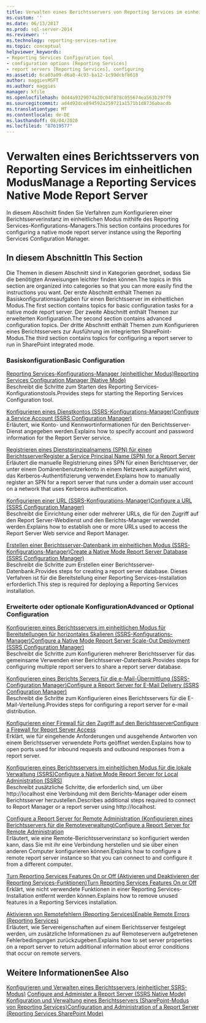 ```yaml
---
title: Verwalten eines Berichtsservers von Reporting Services im einheitlichen Modus | Microsoft-Dokumentation
ms.custom: ''
ms.date: 06/13/2017
ms.prod: sql-server-2014
ms.reviewer: ''
ms.technology: reporting-services-native
ms.topic: conceptual
helpviewer_keywords:
- Reporting Services Configuration tool
- configuration options [Reporting Services]
- report servers [Reporting Services], configuring
ms.assetid: 6ca03a09-d6a8-4c93-ba12-1c99dcbfb618
author: maggiesMSFT
ms.author: maggies
manager: kfile
ms.openlocfilehash: 0d44a9329074a20c04f878c055674ea563b297f9
ms.sourcegitcommit: ad4d92dce894592a259721a1571b1d8736abacdb
ms.translationtype: MT
ms.contentlocale: de-DE
ms.lasthandoff: 08/04/2020
ms.locfileid: "87619577"
---
```

# <a name="manage-a-reporting-services-native-mode-report-server"></a><span data-ttu-id="80dd2-102">Verwalten eines Berichtsservers von Reporting Services im einheitlichen Modus</span><span class="sxs-lookup"><span data-stu-id="80dd2-102">Manage a Reporting Services Native Mode Report Server</span></span>
  <span data-ttu-id="80dd2-103">In diesem Abschnitt finden Sie Verfahren zum Konfigurieren einer Berichtsserverinstanz im einheitlichen Modus mithilfe des Reporting Services-Konfigurations-Managers.</span><span class="sxs-lookup"><span data-stu-id="80dd2-103">This section contains procedures for configuring a native mode report server instance using the Reporting Services Configuration Manager.</span></span>  
  
## <a name="in-this-section"></a><span data-ttu-id="80dd2-104">In diesem Abschnitt</span><span class="sxs-lookup"><span data-stu-id="80dd2-104">In This Section</span></span>  
 <span data-ttu-id="80dd2-105">Die Themen in diesem Abschnitt sind in Kategorien geordnet, sodass Sie die benötigten Anweisungen leichter finden können.</span><span class="sxs-lookup"><span data-stu-id="80dd2-105">The topics in this section are organized into categories so that you can more easily find the instructions you want.</span></span> <span data-ttu-id="80dd2-106">Der erste Abschnitt enthält Themen zu Basiskonfigurationsaufgaben für einen Berichtsserver im einheitlichen Modus.</span><span class="sxs-lookup"><span data-stu-id="80dd2-106">The first section contains topics for basic configuration tasks for a native mode report server.</span></span> <span data-ttu-id="80dd2-107">Der zweite Abschnitt enthält Themen zur erweiterten Konfiguration.</span><span class="sxs-lookup"><span data-stu-id="80dd2-107">The second section contains advanced configuration topics.</span></span> <span data-ttu-id="80dd2-108">Der dritte Abschnitt enthält Themen zum Konfigurieren eines Berichtsservers zur Ausführung im integrierten SharePoint-Modus.</span><span class="sxs-lookup"><span data-stu-id="80dd2-108">The third section contains topics for configuring a report server to run in SharePoint integrated mode.</span></span>  
  
### <a name="basic-configuration"></a><span data-ttu-id="80dd2-109">Basiskonfiguration</span><span class="sxs-lookup"><span data-stu-id="80dd2-109">Basic Configuration</span></span>  
 [<span data-ttu-id="80dd2-110">Reporting Services-Konfigurations-Manager &#40;einheitlicher Modus&#41;</span><span class="sxs-lookup"><span data-stu-id="80dd2-110">Reporting Services Configuration Manager &#40;Native Mode&#41;</span></span>](../../sql-server/install/reporting-services-configuration-manager-native-mode.md)  
 <span data-ttu-id="80dd2-111">Beschreibt die Schritte zum Starten des Reporting Services-Konfigurationstools.</span><span class="sxs-lookup"><span data-stu-id="80dd2-111">Provides steps for starting the Reporting Services Configuration tool.</span></span>  
  
 [<span data-ttu-id="80dd2-112">Konfigurieren eines Dienstkontos &#40;SSRS-Konfigurations-Manager&#41;</span><span class="sxs-lookup"><span data-stu-id="80dd2-112">Configure a Service Account &#40;SSRS Configuration Manager&#41;</span></span>](../../sql-server/install/configure-a-service-account-ssrs-configuration-manager.md)  
 <span data-ttu-id="80dd2-113">Erläutert, wie Konto- und Kennwortinformationen für den Berichtsserver-Dienst angegeben werden.</span><span class="sxs-lookup"><span data-stu-id="80dd2-113">Explains how to specify account and password information for the Report Server service.</span></span>  
  
 [<span data-ttu-id="80dd2-114">Registrieren eines Dienstprinzipalnamens &#40;SPN&#41; für einen Berichtsserver</span><span class="sxs-lookup"><span data-stu-id="80dd2-114">Register a Service Principal Name &#40;SPN&#41; for a Report Server</span></span>](register-a-service-principal-name-spn-for-a-report-server.md)  
 <span data-ttu-id="80dd2-115">Erläutert die manuelle Registrierung eines SPN für einen Berichtsserver, der unter einem Domänenbenutzerkonto in einem Netzwerk ausgeführt wird, das Kerberos-Authentifizierung verwendet.</span><span class="sxs-lookup"><span data-stu-id="80dd2-115">Explains how to manually register an SPN for a report server that runs under a domain user account on a network that uses Kerberos authentication.</span></span>  
  
 [<span data-ttu-id="80dd2-116">Konfigurieren einer URL &#40;SSRS-Konfigurations-Manager&#41;</span><span class="sxs-lookup"><span data-stu-id="80dd2-116">Configure a URL  &#40;SSRS Configuration Manager&#41;</span></span>](../install-windows/configure-a-url-ssrs-configuration-manager.md)  
 <span data-ttu-id="80dd2-117">Beschreibt die Einrichtung einer oder mehrerer URLs, die für den Zugriff auf den Report Server-Webdienst und den Berichts-Manager verwendet werden.</span><span class="sxs-lookup"><span data-stu-id="80dd2-117">Explains how to establish one or more URLs used to access the Report Server Web service and Report Manager.</span></span>  
  
 [<span data-ttu-id="80dd2-118">Erstellen einer Berichtsserver-Datenbank im einheitlichen Modus &#40;SSRS-Konfigurations-Manager&#41;</span><span class="sxs-lookup"><span data-stu-id="80dd2-118">Create a Native Mode Report Server Database  &#40;SSRS Configuration Manager&#41;</span></span>](../install-windows/ssrs-report-server-create-a-native-mode-report-server-database.md)  
 <span data-ttu-id="80dd2-119">Beschreibt die Schritte zum Erstellen einer Berichtsserver-Datenbank.</span><span class="sxs-lookup"><span data-stu-id="80dd2-119">Provides steps for creating a report server database.</span></span> <span data-ttu-id="80dd2-120">Dieses Verfahren ist für die Bereitstellung einer Reporting Services-Installation erforderlich.</span><span class="sxs-lookup"><span data-stu-id="80dd2-120">This step is required for deploying a Reporting Services installation.</span></span>  
  
### <a name="advanced-or-optional-configuration"></a><span data-ttu-id="80dd2-121">Erweiterte oder optionale Konfiguration</span><span class="sxs-lookup"><span data-stu-id="80dd2-121">Advanced or Optional Configuration</span></span>  
 [<span data-ttu-id="80dd2-122">Konfigurieren eines Berichtsservers im einheitlichen Modus für Bereitstellungen für horizontales Skalieren &#40;SSRS-Konfigurations-Manager&#41;</span><span class="sxs-lookup"><span data-stu-id="80dd2-122">Configure a Native Mode Report Server Scale-Out Deployment &#40;SSRS Configuration Manager&#41;</span></span>](../install-windows/configure-a-native-mode-report-server-scale-out-deployment.md)  
 <span data-ttu-id="80dd2-123">Beschreibt die Schritte zum Konfigurieren mehrerer Berichtsserver für das gemeinsame Verwenden einer Berichtsserver-Datenbank.</span><span class="sxs-lookup"><span data-stu-id="80dd2-123">Provides steps for configuring multiple report servers to share a report server database.</span></span>  
  
 [<span data-ttu-id="80dd2-124">Konfigurieren eines Berichts Servers für die e-Mail-Übermittlung &#40;SSRS-Configuration Manager&#41;</span><span class="sxs-lookup"><span data-stu-id="80dd2-124">Configure a Report Server for E-Mail Delivery &#40;SSRS Configuration Manager&#41;</span></span>](../../sql-server/install/configure-a-report-server-for-e-mail-delivery-ssrs-configuration-manager.md)  
 <span data-ttu-id="80dd2-125">Beschreibt die Schritte zum Konfigurieren eines Berichtsservers für die E-Mail-Verteilung.</span><span class="sxs-lookup"><span data-stu-id="80dd2-125">Provides steps for configuring a report server for e-mail distribution.</span></span>  
  
 [<span data-ttu-id="80dd2-126">Konfigurieren einer Firewall für den Zugriff auf den Berichtsserver</span><span class="sxs-lookup"><span data-stu-id="80dd2-126">Configure a Firewall for Report Server Access</span></span>](configure-a-firewall-for-report-server-access.md)  
 <span data-ttu-id="80dd2-127">Erklärt, wie für eingehende Anforderungen und ausgehende Antworten von einem Berichtsserver verwendete Ports geöffnet werden.</span><span class="sxs-lookup"><span data-stu-id="80dd2-127">Explains how to open ports used for inbound requests and outbound responses from a report server.</span></span>  
  
 [<span data-ttu-id="80dd2-128">Konfigurieren eines Berichtsservers im einheitlichen Modus für die lokale Verwaltung &#40;SSRS&#41;</span><span class="sxs-lookup"><span data-stu-id="80dd2-128">Configure a Native Mode Report Server for Local Administration &#40;SSRS&#41;</span></span>](configure-a-native-mode-report-server-for-local-administration-ssrs.md)  
 <span data-ttu-id="80dd2-129">Beschreibt zusätzliche Schritte, die erforderlich sind, um über http://localhost eine Verbindung mit dem Berichts-Manager oder einem Berichtsserver herzustellen.</span><span class="sxs-lookup"><span data-stu-id="80dd2-129">Describes additional steps required to connect to Report Manager or a report server using http://localhost.</span></span>  
  
 [<span data-ttu-id="80dd2-130">Configure a Report Server for Remote Administration (Konfigurieren eines Berichtsservers für die Remoteverwaltung)</span><span class="sxs-lookup"><span data-stu-id="80dd2-130">Configure a Report Server for Remote Administration</span></span>](configure-a-report-server-for-remote-administration.md)  
 <span data-ttu-id="80dd2-131">Erläutert, wie eine Remote-Berichtsserverinstanz so konfiguriert werden kann, dass Sie mit ihr eine Verbindung herstellen und sie über einen anderen Computer konfigurieren können.</span><span class="sxs-lookup"><span data-stu-id="80dd2-131">Explains how to configure a remote report server instance so that you can connect to and configure it from a different computer.</span></span>  
  
 [<span data-ttu-id="80dd2-132">Turn Reporting Services Features On or Off (Aktivieren und Deaktivieren der Reporting Services-Funktionen)</span><span class="sxs-lookup"><span data-stu-id="80dd2-132">Turn Reporting Services Features On or Off</span></span>](turn-reporting-services-features-on-or-off.md)  
 <span data-ttu-id="80dd2-133">Erklärt, wie nicht verwendete Funktionen in einer Reporting Services-Installation entfernt werden können.</span><span class="sxs-lookup"><span data-stu-id="80dd2-133">Explains how to remove unused features in a Reporting Services installation.</span></span>  
  
 [<span data-ttu-id="80dd2-134">Aktivieren von Remotefehlern &#40;Reporting Services&#41;</span><span class="sxs-lookup"><span data-stu-id="80dd2-134">Enable Remote Errors &#40;Reporting Services&#41;</span></span>](enable-remote-errors-reporting-services.md)  
 <span data-ttu-id="80dd2-135">Erläutert, wie Servereigenschaften auf einem Berichtsserver festgelegt werden, um zusätzliche Informationen zu auf Remoteservern aufgetretenen Fehlerbedingungen zurückzugeben.</span><span class="sxs-lookup"><span data-stu-id="80dd2-135">Explains how to set server properties on a report server to return additional information about error conditions that occur on remote servers.</span></span>  
  
## <a name="see-also"></a><span data-ttu-id="80dd2-136">Weitere Informationen</span><span class="sxs-lookup"><span data-stu-id="80dd2-136">See Also</span></span>  
 <span data-ttu-id="80dd2-137">[Konfigurieren und Verwalten eines Berichtsservers &#40;einheitlicher SSRS-Modus&#41;](configure-and-administer-a-report-server-ssrs-native-mode.md) </span><span class="sxs-lookup"><span data-stu-id="80dd2-137">[Configure and Administer a Report Server &#40;SSRS Native Mode&#41;](configure-and-administer-a-report-server-ssrs-native-mode.md) </span></span>  
 [<span data-ttu-id="80dd2-138">Konfiguration und Verwaltung eines Berichtsservers (SharePoint-Modus von Reporting Services)</span><span class="sxs-lookup"><span data-stu-id="80dd2-138">Configuration and Administration of a Report Server &#40;Reporting Services SharePoint Mode&#41;</span></span>](../configure-administer-report-server-reporting-services-sharepoint-mode.md)  
  
  
